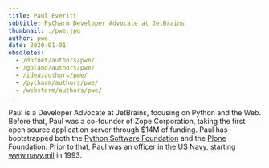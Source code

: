 ```yaml
---
title: Paul Everitt
subtitle: PyCharm Developer Advocate at JetBrains
thumbnail: ./pwe.jpg
author: pwe
date: 2020-01-01
obsoletes:
  - /dotnet/authors/pwe/
  - /goland/authors/pwe/
  - /idea/authors/pwe/
  - /pycharm/authors/pwe/
  - /webstorm/authors/pwe/
---
```


Paul is a Developer Advocate at JetBrains, focusing on Python and the Web. Before that, Paul
was a co-founder of Zope Corporation, taking the first open source
application server through $14M of funding. Paul has bootstrapped both
the [Python Software Foundation](https://www.python.org/psf/) and the [Plone Foundation](https://plone.org/foundation). Prior to that,
Paul was an officer in the US Navy, starting www.navy.mil in 1993.
